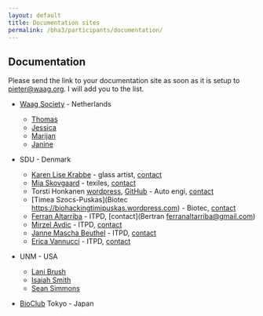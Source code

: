 ```yaml
---
layout: default
title: Documentation sites
permalink: /bha3/participants/documentation/
---
```


## Documentation

Please send the link to your documentation site as soon as it is setup to [pieter@waag.org](mailto:pieter@waag.org). I will add you to the list.

* [Waag Society](http://www.waag.org) - Netherlands
  * [Thomas](http://thomashoogewerf.nl/Biohack/biohack.html)
  * [Jessica](http://jesbeirbiohacks.github.io/)
  * [Marijan](http://marijan1.github.io)
  * [Janine]( http://janinehuizenga.github.io)

* SDU - Denmark
  * [Karen Lise Krabbe](https://www.facebook.com/understandingbacterialcellulose) - glass artist, [contact](karenlise@karenlisekrabbe.dk)	
  * [Mia Skovgaard](https://xonweb.tumblr.com/) - texiles, [contact](miaskovgaardandersen@gmail.com)
  * Torsti Honkanen [wordpress](https://biohackkoldingphmeter.wordpress.com), [GitHub](TorstiHonkanen.github.io) - Auto engi, [contact](	torsti.honkanen@gmail.com)
  * [Timea Szocs-Puskas](Biotec	https://biohackingtimipuskas.wordpress.com) - Biotec, [contact](timea.szocspuskas@gmail.com)
  * [Ferran Altarriba](http://www.ferranaltarriba.com/projects/biohack/)	- ITPD, [contact](Bertran	ferranaltarriba@gmail.com)
  * [Mirzel Avdic](https://github.com/mirzel92/MA_BioHack) - ITPD, [contact](miavd11@student.sdu.dk)
  * [Janne Mascha Beuthel](https://maschabiohack.wordpress.com/) - ITPD, [contact](jbeut15@student.sdu.dk)
  * [Erica Vannucci](https://www.behance.net/gallery/35840391/Investigating-colors-PANTONE-vs-Bacterias) - ITPD, [contact](ervan15@student.sdu.dk)

* UNM - USA
  * [Lani Brush](https://github.com/lbrush/helloworld/wiki)
  * [Isaiah Smith](https://github.com/DasMouse/unmBioArt/wiki/about)
  * [Sean Simmons](https://github.com/ssimmons16/Sean-S-BioArtDesign/wiki)

* [BioClub](http://www.bioclub.org) Tokyo - Japan
